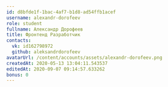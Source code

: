 ```yaml
---
id: d8bfde1f-1bac-4af7-b1d8-ad54ffb1acef	
username: alexandr-dorofeev
role: student
fullname: Александр Дорофеев
title: Фронтенд Разработчик	
contacts:
  vk: id162798972
  github: aleksandrdorofeev
avatarUrl: /content/accounts/assets/alexandr-dorofeev.png	
createdAt: 2020-05-13 13:04:11.543537	
editedAt: 2020-09-07 09:14:57.633262	
bonus: 0
---
```

